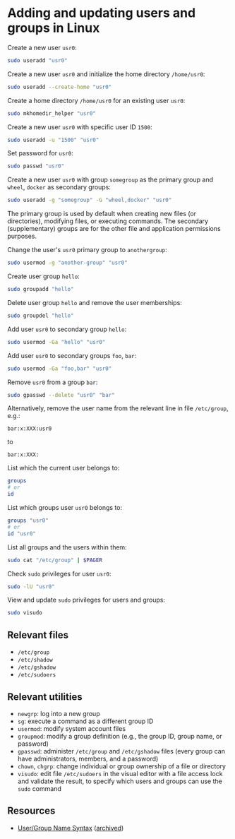 # Adding and updating users and groups in Linux

Create a new user `usr0`:

```sh
sudo useradd "usr0"
```

Create a new user `usr0` and initialize the home directory `/home/usr0`:

```sh
sudo useradd --create-home "usr0"
```

Create a home directory `/home/usr0` for an existing user `usr0`:

```sh
sudo mkhomedir_helper "usr0"
```

Create a new user `usr0` with specific user ID `1500`:

```sh
sudo useradd -u "1500" "usr0"
```

Set password for `usr0`:

```sh
sudo passwd "usr0"
```

Create a new user `usr0` with group `somegroup` as the primary group and `wheel`, `docker` as secondary groups:

```sh
sudo useradd -g "somegroup" -G "wheel,docker" "usr0"
```

The primary group is used by default when creating new files (or directories), modifying files, or executing commands. The secondary (supplementary) groups are for the other file and application permissions purposes.

Change the user's `usr0` primary group to `anothergroup`:

```sh
sudo usermod -g "another-group" "usr0"
```

Create user group `hello`:

```sh
sudo groupadd "hello"
```

Delete user group `hello` and remove the user memberships:

```sh
sudo groupdel "hello"
```

Add user `usr0` to secondary group `hello`:

```sh
sudo usermod -Ga "hello" "usr0"
```

Add user `usr0` to secondary groups `foo`, `bar`:

```sh
sudo usermod -Ga "foo,bar" "usr0"
```

Remove `usr0` from a group `bar`:

```sh
sudo gpasswd --delete "usr0" "bar"
```

Alternatively, remove the user name from the relevant line in file `/etc/group`, e.g.:

```group
bar:x:XXX:usr0
```

to

```group
bar:x:XXX:
```

List which the current user belongs to:

```sh
groups
# or
id
```

List which groups user `usr0` belongs to:

```sh
groups "usr0"
# or
id "usr0"
```

List all groups and the users within them:

```sh
sudo cat "/etc/group" | $PAGER
```

Check `sudo` privileges for user `usr0`:

```sh
sudo -lU "usr0"
```

View and update `sudo` privileges for users and groups:

```sh
sudo visudo
```

## Relevant files

-   `/etc/group`
-   `/etc/shadow`
-   `/etc/gshadow`
-   `/etc/sudoers`

## Relevant utilities

-   `newgrp`: log into a new group
-   `sg`: execute a command as a different group ID
-   `usermod`: modify system account files
-   `groupmod`: modify a group definition (e.g., the group ID, group name, or password)
-   `gpasswd`: administer `/etc/group` and `/etc/gshadow` files (every group can have administrators, members, and a password)
-   `chown`, `chgrp`: change individual or group ownership of a file or directory
-   `visudo`: edit file `/etc/sudoers` in the visual editor with a file access lock and validate the result, to specify
    which users and groups can use the `sudo` command

## Resources

-   [User/Group Name Syntax](https://systemd.io/USER_NAMES/) ([archived](https://archive.is/O2q8G))
